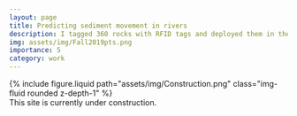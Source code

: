 ```yaml
---
layout: page
title: Predicting sediment movement in rivers
description: I tagged 360 rocks with RFID tags and deployed them in the North St. Vrain River. We track these clasts, and model and statistically analyze sediment transportation. 
img: assets/img/Fall2019pts.png
importance: 5
category: work
---
```


<div class="row justify-content-sm-center">
    <div class="col-sm-4 mt-3 mt-md-0">
        {% include figure.liquid path="assets/img/Construction.png" class="img-fluid rounded z-depth-1" %}
    </div>
</div>
<div class="caption">
    This site is currently under construction.
</div>